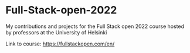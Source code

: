 # Full-Stack-open-2022
My contributions and projects for the Full Stack open 2022 course hosted by professors at the University of Helsinki

Link to course: https://fullstackopen.com/en/ 
